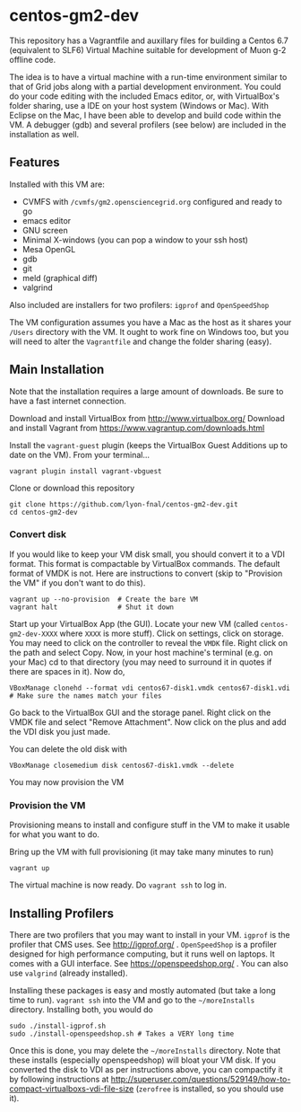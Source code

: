 # centos-gm2-dev

This repository has a Vagrantfile and auxillary files for building a Centos 6.7 (equivalent to SLF6) Virtual Machine suitable for development of Muon g-2 offline code. 

The idea is to have a virtual machine with a run-time environment similar to that of Grid jobs along with a partial development environment. You could do your code editing with the included Emacs editor, or, with VirtualBox's folder sharing, use a IDE on your host system (Windows or Mac). With Eclipse on the Mac, I have been able to develop and build code within the VM. A debugger (gdb) and several profilers (see below) are included in the installation as well. 

## Features

Installed with this VM are:

* CVMFS with `/cvmfs/gm2.opensciencegrid.org` configured and ready to go
* emacs editor
* GNU screen
* Minimal X-windows (you can pop a window to your ssh host)
* Mesa OpenGL
* gdb
* git
* meld (graphical diff)
* valgrind

Also included are installers for two profilers: `igprof` and `OpenSpeedShop`

The VM configuration assumes you have a Mac as the host as it shares your `/Users` directory with the VM. It ought to work fine on Windows too, but you will need to alter the `Vagrantfile` and change the folder sharing (easy). 

## Main Installation

Note that the installation requires a large amount of downloads. Be sure to have a fast internet connection. 

Download and install VirtualBox from http://www.virtualbox.org/
Download and install Vagrant from https://www.vagrantup.com/downloads.html

Install the `vagrant-guest` plugin (keeps the VirtualBox Guest Additions up to date on the VM). From your terminal...
```
vagrant plugin install vagrant-vbguest
```

Clone or download this repository
```
git clone https://github.com/lyon-fnal/centos-gm2-dev.git
cd centos-gm2-dev
```

### Convert disk
If you would like to keep your VM disk small, you should convert it to a VDI format. This format is compactable by VirtualBox commands. The default format of VMDK is not. Here are instructions to convert (skip to "Provision the VM" if you don't want to do this). 

```
vagrant up --no-provision  # Create the bare VM
vagrant halt               # Shut it down
```

Start up your VirtualBox App (the GUI). Locate your new VM (called `centos-gm2-dev-XXXX` where `XXXX` is more stuff). Click on settings, click on storage. You may need to click on the controller to reveal the `VMDK` file. Right click on the path and select Copy. Now, in your host machine's terminal (e.g. on your Mac) cd to that directory (you may need to surround it in quotes if there are spaces in it). Now do,

```
VBoxManage clonehd --format vdi centos67-disk1.vmdk centos67-disk1.vdi   # Make sure the names match your files
```

Go back to the VirtualBox GUI and the storage panel. Right click on the VMDK file and select "Remove Attachment". Now click on the plus and add the VDI disk you just made.

You can delete the old disk with

```
VBoxManage closemedium disk centos67-disk1.vmdk --delete
```

You may now provision the VM

### Provision the VM

Provisioning means to install and configure stuff in the VM to make it usable for what you want to do. 

Bring up the VM with full provisioning (it may take many minutes to run)
```
vagrant up
```

The virtual machine is now ready. Do `vagrant ssh` to log in.

## Installing Profilers

There are two profilers that you may want to install in your VM. `igprof` is the profiler that CMS uses. See http://igprof.org/ . `OpenSpeedShop` is a profiler designed for high performance computing, but it runs well on laptops. It comes with a GUI interface. See https://openspeedshop.org/ . You can also use `valgrind` (already installed). 

Installing these packages is easy and mostly automated (but take a long time to run). `vagrant ssh` into the VM and go to the `~/moreInstalls` directory. Installing both, you would do

```
sudo ./install-igprof.sh
sudo ./install-openspeedshop.sh # Takes a VERY long time 
```

Once this is done, you may delete the `~/moreInstalls` directory. Note that these installs (especially openspeedshop) will bloat your VM disk. If you converted the disk
to VDI as per instructions above, you can compactify it by following instructions at http://superuser.com/questions/529149/how-to-compact-virtualboxs-vdi-file-size (`zerofree` is
installed, so you should use it). 



